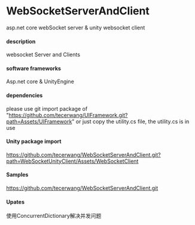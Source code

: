 # WebSocketServerAndClient
asp.net core webSocket server &amp; unity websocket client

#### description
websocket Server and Clients  

#### software frameworks
Asp.net core & UnityEngine

#### dependencies
please use git import package of "https://github.com/tecerwang/UIFramework.git?path=Assets/UIFramework" or just copy the utility.cs file, the utility.cs is in use    

#### Unity package import
https://github.com/tecerwang/WebSocketServerAndClient.git?path=WebSocketUnityClient/Assets/WebSocketClient

#### Samples
https://github.com/tecerwang/WebSocketServerAndClient.git

#### Upates
使用ConcurrentDictionary解决并发问题